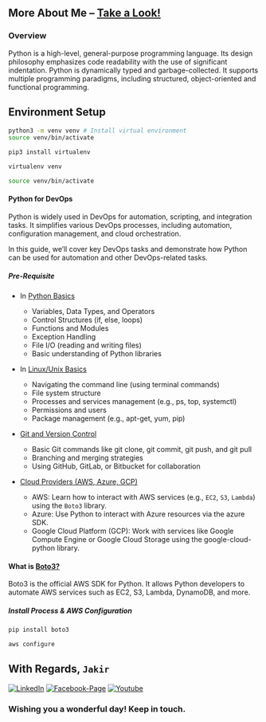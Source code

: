 ## More About Me – [Take a Look!](http://www.mjakaria.me) 

### Overview

Python is a high-level, general-purpose programming language. Its design philosophy emphasizes code readability with the use of significant indentation. Python is dynamically typed and garbage-collected. It supports multiple programming paradigms, including structured, object-oriented and functional programming.

## Environment Setup
```bash
python3 -m venv venv # Install virtual environment
source venv/bin/activate
```
```bash
pip3 install virtualenv
```

```bash
virtualenv venv
```

```bash
source venv/bin/activate
```

#### Python for DevOps
Python is widely used in DevOps for automation, scripting, and integration tasks. It simplifies various DevOps processes, including automation, configuration management, and cloud orchestration.

In this guide, we’ll cover key DevOps tasks and demonstrate how Python can be used for automation and other DevOps-related tasks.

##### Pre-Requisite
- In [Python Basics](https://github.com/jakir-ruet/python-learning)
  - Variables, Data Types, and Operators
  - Control Structures (if, else, loops)
  - Functions and Modules
  - Exception Handling
  - File I/O (reading and writing files)
  - Basic understanding of Python libraries

- In [Linux/Unix Basics](https://github.com/jakir-ruet/ubuntu-server-administration)
  - Navigating the command line (using terminal commands)
  - File system structure
  - Processes and services management (e.g., ps, top, systemctl)
  - Permissions and users
  - Package management (e.g., apt-get, yum, pip)

- [Git and Version Control](https://github.com/jakir-ruet/git-github-learning)
  - Basic Git commands like git clone, git commit, git push, and git pull
  - Branching and merging strategies
  - Using GitHub, GitLab, or Bitbucket for collaboration

- [Cloud Providers (AWS, Azure, GCP)](https://github.com/jakir-ruet/complete-cloud-computing-aws)
  - AWS: Learn how to interact with AWS services (e.g., `EC2`, `S3`, `Lambda`) using the `Boto3` library.
  - Azure: Use Python to interact with Azure resources via the azure SDK.
  - Google Cloud Platform (GCP): Work with services like Google Compute Engine or Google Cloud Storage using the google-cloud-python library.

#### What is [Boto3?](https://boto3.amazonaws.com/v1/documentation/api/latest/index.html)
Boto3 is the official AWS SDK for Python. It allows Python developers to automate AWS services such as EC2, S3, Lambda, DynamoDB, and more.

##### Install Process & AWS Configuration
```bash
pip install boto3
```
```bash
aws configure
```

## With Regards, `Jakir`

[![LinkedIn][linkedin-shield-jakir]][linkedin-url-jakir]
[![Facebook-Page][facebook-shield-jakir]][facebook-url-jakir]
[![Youtube][youtube-shield-jakir]][youtube-url-jakir]

### Wishing you a wonderful day! Keep in touch.

<!-- Personal profile -->

[linkedin-shield-jakir]: https://img.shields.io/badge/linkedin-%230077B5.svg?style=for-the-badge&logo=linkedin&logoColor=white
[linkedin-url-jakir]: https://www.linkedin.com/in/jakir-ruet/
[facebook-shield-jakir]: https://img.shields.io/badge/Facebook-%231877F2.svg?style=for-the-badge&logo=Facebook&logoColor=white
[facebook-url-jakir]: https://www.facebook.com/jakir.ruet/
[youtube-shield-jakir]: https://img.shields.io/badge/YouTube-%23FF0000.svg?style=for-the-badge&logo=YouTube&logoColor=white
[youtube-url-jakir]: https://www.youtube.com/@mjakaria-ruet/featured
